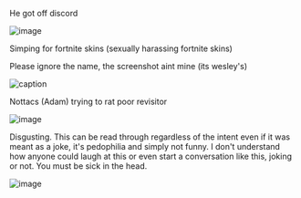 He got off discord

![image](https://github.com/user-attachments/assets/9ad732a5-38e8-405f-a64a-59de6cd73b1d)

Simping for fortnite skins (sexually harassing fortnite skins)

Please ignore the name, the screenshot aint mine (its wesley's)

![caption](https://github.com/user-attachments/assets/9da26bd7-c640-4121-a8b6-a6e0d49fdf95)

Nottacs (Adam) trying to rat poor revisitor

![image](https://github.com/user-attachments/assets/9566ba8d-edda-4a11-ba73-8fc24143385a)

Disgusting. This can be read through regardless of the intent even if it was meant as a joke, it's pedophilia and simply not funny. I don't understand how anyone could laugh at this or even start a conversation like this, joking or not. You must be sick in the head.

![image](https://github.com/user-attachments/assets/d3da2baa-0e12-4674-a9dd-9391c6836f15)
